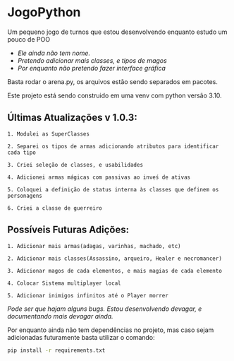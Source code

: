 # JogoPython
Um pequeno jogo de turnos que estou desenvolvendo enquanto estudo um pouco de POO

* _Ele ainda não tem nome._
* _Pretendo adicionar mais classes, e tipos de magos_
* _Por enquanto não pretendo fazer interface gráfica_

Basta rodar o arena.py, os arquivos estão sendo separados em pacotes.

Este projeto está sendo construido em uma venv com python versão 3.10.

## Últimas Atualizações v 1.0.3:

    1. Modulei as SuperClasses

    2. Separei os tipos de armas adicionando atributos para identificar cada tipo

    3. Criei seleção de classes, e usabilidades

    4. Adicionei armas mágicas com passivas ao inveś de ativas

    5. Coloquei a definição de status interna às classes que definem os personagens

    6. Criei a classe de guerreiro

## Possíveis Futuras Adições:

    1. Adicionar mais armas(adagas, varinhas, machado, etc)

    2. Adicionar mais classes(Assassino, arqueiro, Healer e necromancer)

    3. Adicionar magos de cada elementos, e mais magias de cada elemento

    4. Colocar Sistema multiplayer local

    5. Adicionar inimigos infinitos até o Player morrer

_Pode ser que hajam alguns bugs._
_Estou desenvolvendo devagar, e documentando mais devagar ainda._

Por enquanto ainda não tem dependências no projeto, mas caso sejam adicionadas futuramente basta utilizar o comando:

```bash 
pip install -r requirements.txt
```
